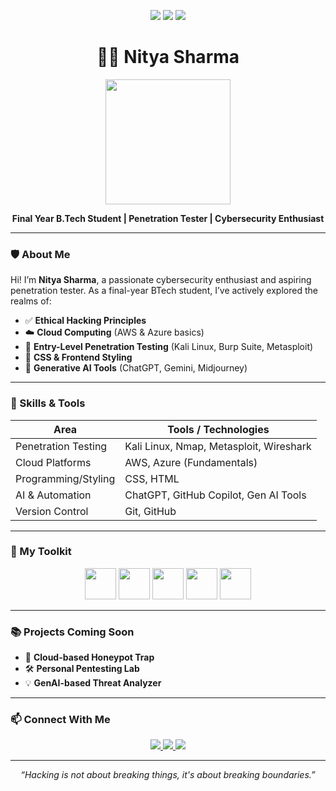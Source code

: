<!-- GitHub README for Nitya Sharma -->

<p align="center">
  <img src="https://img.shields.io/badge/Cybersecurity-Enthusiast-blueviolet?style=flat-square&logo=protonvpn" />
  <img src="https://img.shields.io/badge/Cloud%20Computing-Azure|AWS-0078D4?style=flat-square&logo=cloud" />
  <img src="https://img.shields.io/badge/Penetration%20Testing-Beginner%20Level-critical?style=flat-square&logo=kali-linux" />
</p>

<h1 align="center">👩‍💻 Nitya Sharma</h1>

<p align="center">
  <img src="https://media.giphy.com/media/QNFhOolVeCzPQ2Mx85/giphy.gif" width="200"/>
</p>

<p align="center">
  <b>Final Year B.Tech Student | Penetration Tester | Cybersecurity Enthusiast</b>
</p>

---

### 🛡️ About Me

Hi! I’m **Nitya Sharma**, a passionate cybersecurity enthusiast and aspiring penetration tester. As a final-year BTech student, I’ve actively explored the realms of:

- ✅ **Ethical Hacking Principles**
- ☁️ **Cloud Computing** (AWS & Azure basics)
- 🧪 **Entry-Level Penetration Testing** (Kali Linux, Burp Suite, Metasploit)
- 🎨 **CSS & Frontend Styling**
- 🤖 **Generative AI Tools** (ChatGPT, Gemini, Midjourney)

---

### 🧠 Skills & Tools

| Area                 | Tools / Technologies                        |
|----------------------|---------------------------------------------|
| Penetration Testing  | Kali Linux, Nmap, Metasploit, Wireshark     |
| Cloud Platforms      | AWS, Azure (Fundamentals)                   |
| Programming/Styling  | CSS, HTML                                   |
| AI & Automation      | ChatGPT, GitHub Copilot, Gen AI Tools       |
| Version Control      | Git, GitHub                                 |

---

### 📸 My Toolkit

<p align="center">
  <img src="https://cdn.jsdelivr.net/gh/devicons/devicon/icons/linux/linux-original.svg" width="50" />
  <img src="https://cdn.jsdelivr.net/gh/devicons/devicon/icons/azure/azure-original.svg" width="50" />
  <img src="https://cdn.jsdelivr.net/gh/devicons/devicon/icons/amazonwebservices/amazonwebservices-original.svg" width="50" />
  <img src="https://cdn.jsdelivr.net/gh/devicons/devicon/icons/css3/css3-original.svg" width="50" />
  <img src="https://cdn.jsdelivr.net/gh/devicons/devicon/icons/github/github-original.svg" width="50" />
</p>

---

### 📚 Projects Coming Soon
- 🔐 **Cloud-based Honeypot Trap**
- 🛠️ **Personal Pentesting Lab**
- 💡 **GenAI-based Threat Analyzer**

---

### 📫 Connect With Me

<p align="center">
  <a href="https://www.linkedin.com/in/nitya-sharma05" target="_blank">
    <img src="https://img.shields.io/badge/LinkedIn-nitya--sharma-blue?style=flat-square&logo=linkedin" />
  </a>
  <a href="mailto:nictya09@gmail.com">
    <img src="https://img.shields.io/badge/Email-nitya%40example.com-red?style=flat-square&logo=gmail" />
  </a>
  <a href="https://github.com/nityasharma">
    <img src="https://img.shields.io/badge/GitHub-nityasharma-black?style=flat-square&logo=github" />
  </a>
</p>

---

<p align="center">
  <i>“Hacking is not about breaking things, it's about breaking boundaries.”</i>
</p>
